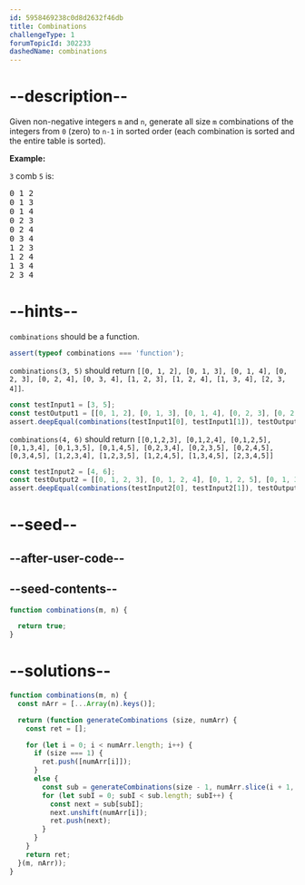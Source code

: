 ```yaml
---
id: 5958469238c0d8d2632f46db
title: Combinations
challengeType: 1
forumTopicId: 302233
dashedName: combinations
---
```


# --description--

Given non-negative integers `m` and `n`, generate all size `m` combinations of the integers from `0` (zero) to `n-1` in sorted order (each combination is sorted and the entire table is sorted).

**Example:**

`3` comb `5` is:

<pre>0 1 2
0 1 3
0 1 4
0 2 3
0 2 4
0 3 4
1 2 3
1 2 4
1 3 4
2 3 4
</pre>

# --hints--

`combinations` should be a function.

```js
assert(typeof combinations === 'function');
```

`combinations(3, 5)` should return `[[0, 1, 2], [0, 1, 3], [0, 1, 4], [0, 2, 3], [0, 2, 4], [0, 3, 4], [1, 2, 3], [1, 2, 4], [1, 3, 4], [2, 3, 4]]`.

```js
const testInput1 = [3, 5];
const testOutput1 = [[0, 1, 2], [0, 1, 3], [0, 1, 4], [0, 2, 3], [0, 2, 4], [0, 3, 4], [1, 2, 3], [1, 2, 4], [1, 3, 4], [2, 3, 4]];
assert.deepEqual(combinations(testInput1[0], testInput1[1]), testOutput1);
```

`combinations(4, 6)` should return `[[0,1,2,3], [0,1,2,4], [0,1,2,5], [0,1,3,4], [0,1,3,5], [0,1,4,5], [0,2,3,4], [0,2,3,5], [0,2,4,5], [0,3,4,5], [1,2,3,4], [1,2,3,5], [1,2,4,5], [1,3,4,5], [2,3,4,5]]`

```js
const testInput2 = [4, 6];
const testOutput2 = [[0, 1, 2, 3], [0, 1, 2, 4], [0, 1, 2, 5], [0, 1, 3, 4], [0, 1, 3, 5], [0, 1, 4, 5], [0, 2, 3, 4], [0, 2, 3, 5], [0, 2, 4, 5], [0, 3, 4, 5], [1, 2, 3, 4], [1, 2, 3, 5], [1, 2, 4, 5], [1, 3, 4, 5], [2, 3, 4, 5]];
assert.deepEqual(combinations(testInput2[0], testInput2[1]), testOutput2);
```

# --seed--

## --after-user-code--

## --seed-contents--

```js
function combinations(m, n) {

  return true;
}
```

# --solutions--

```js
function combinations(m, n) {
  const nArr = [...Array(n).keys()];

  return (function generateCombinations (size, numArr) {
    const ret = [];

    for (let i = 0; i < numArr.length; i++) {
      if (size === 1) {
        ret.push([numArr[i]]);
      }
      else {
        const sub = generateCombinations(size - 1, numArr.slice(i + 1, numArr.length));
        for (let subI = 0; subI < sub.length; subI++) {
          const next = sub[subI];
          next.unshift(numArr[i]);
          ret.push(next);
        }
      }
    }
    return ret;
  }(m, nArr));
}
```
